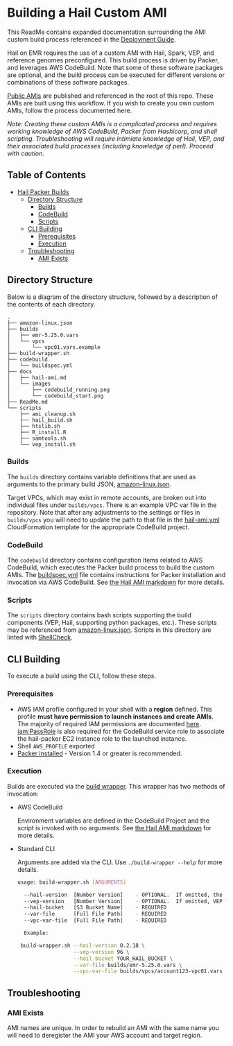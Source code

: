 # Building a Hail Custom AMI

This ReadMe contains expanded documentation surrounding the AMI custom build process referenced in the [Deployment Guide](/readme.md#deployment-guide).

Hail on EMR requires the use of a custom AMI with Hail, Spark, VEP, and reference genomes preconfigured.  This build process is driven by Packer, and leverages AWS CodeBuild.  Note that some of these software packages are optional, and the build process can be executed for different versions or combinations of these software packages.

[Public AMIs](/readme.md#public-amis) are published and referenced in the root of this repo.  These AMIs are built using this workflow.  If you wish to create you own custom AMIs, follow the process documented here.

_Note:  Creating these custom AMIs is a complicated process and requires working knowledge of AWS CodeBuild, Packer from Hashicorp, and shell scripting.  Troubleshooting will require intimiate knowledge of Hail, VEP, and their associated build processes (including knowledge of perl).  Proceed with caution._

## Table of Contents

- [Hail Packer Builds](#hail-packer-builds)
  - [Directory Structure](#directory-structure)
    - [Builds](#builds)
    - [CodeBuild](#codebuild)
    - [Scripts](#scripts)
  - [CLI Building](#cli-building)
    - [Prerequisites](#prerequisites)
    - [Execution](#execution)
  - [Troubleshooting](#troubleshooting)
    - [AMI Exists](#ami-exists)


## Directory Structure

Below is a diagram of the directory structure, followed by a description of the contents of each directory.

```tree -L 3
.
├── amazon-linux.json
├── builds
│   ├── emr-5.25.0.vars
│   └── vpcs
│       └── vpc01.vars.example
├── build-wrapper.sh
├── codebuild
│   └── buildspec.yml
├── docs
│   ├── hail-ami.md
│   └── images
│       ├── codebuild_running.png
│       └── codebuild_start.png
├── ReadMe.md
└── scripts
    ├── ami_cleanup.sh
    ├── hail_build.sh
    ├── htslib.sh
    ├── R_install.R
    ├── samtools.sh
    └── vep_install.sh
```

### Builds

The `builds` directory contains variable definitions that are used as arguments to the primary build JSON, [amazon-linux.json](amazon-linux.json).

Target VPCs, which may exist in remote accounts, are broken out into individual files under `builds/vpcs`.  There is an example VPC var file in the repository.  Note that after any adjustments to the settings or files in `builds/vpcs` you will need to update the path to that file in the [hail-ami.yml](../hail-ami.yml) CloudFormation template for the appropriate CodeBuild project.

### CodeBuild

The `codebuild` directory contains configuration items related to AWS CodeBuild, which executes the Packer build process to build the custom AMIs.  The [buildspec.yml](codebuild/buildspec.yml) file contains instructions for Packer installation and invocation via AWS CodeBuild.  See [the Hail AMI markdown](docs/hail-ami.md) for more details.

### Scripts

The `scripts` directory contains bash scripts supporting the build components (VEP, Hail, supporting python packages, etc.).  These scripts may be referenced from [amazon-linux.json](amazon-linux.json).  Scripts in this directory are linted with [ShellCheck](https://github.com/koalaman/shellcheck).


## CLI Building
To execute a build using the CLI, follow these steps.

### Prerequisites

- AWS IAM profile configured in your shell with a **region** defined. This profile **must have permission to launch instances and create AMIs**.  The majority of required IAM permissions are documented [here](https://www.packer.io/docs/builders/amazon.html).  [iam:PassRole](https://docs.aws.amazon.com/IAM/latest/UserGuide/id_roles_use_passrole.html) is also required for the CodeBuild service role to associate the hail-packer EC2 instance role to the launched instance.
- Shell `AWS_PROFILE` exported
- [Packer installed](https://www.packer.io/downloads.html) -  Version 1.4 or greater is recommended.

### Execution

Builds are executed via the [build wrapper](build-wrapper.sh).  This wrapper has two methods of invocation:

- AWS CodeBuild

  Environment variables are defined in the CodeBuild Project and the script is invoked with no arguments.  See [the Hail AMI markdown](docs/hail-ami.md) for more details.

- Standard CLI

  Arguments are added via the CLI. Use `./build-wrapper --help` for more details.

  ```bash
  usage: build-wrapper.sh [ARGUMENTS]

    --hail-version  [Number Version]    - OPTIONAL.  If omitted, the current HEAD of master branch will be pulled.
    --vep-version   [Number Version]    - OPTIONAL.  If omitted, VEP will not be included.
    --hail-bucket   [S3 Bucket Name]    - REQUIRED
    --var-file      [Full File Path]    - REQUIRED
    --vpc-var-file  [Full File Path]    - REQUIRED

    Example:

   build-wrapper.sh --hail-version 0.2.18 \
                    --vep-version 96 \
                    --hail-bucket YOUR_HAIL_BUCKET \
                    --var-file builds/emr-5.25.0.vars \
                    --vpc-var-file builds/vpcs/account123-vpc01.vars
  ```

## Troubleshooting

### AMI Exists

AMI names are unique.  In order to rebuild an AMI with the same name you will need to deregister the AMI your AWS account and target region.
